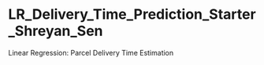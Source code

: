 # LR_Delivery_Time_Prediction_Starter_Shreyan_Sen
Linear Regression: Parcel Delivery Time Estimation
